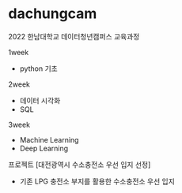 # dachungcam

2022 한남대학교 데이터청년캠퍼스 교육과정

1week
- python 기초

2week
- 데이터 시각화
- SQL

3week
- Machine Learning
- Deep Learning


프로젝트 [대전광역시 수소충전소 우선 입지 선정]
- 기존 LPG 충전소 부지를 활용한 수소충전소 우선 입지 
